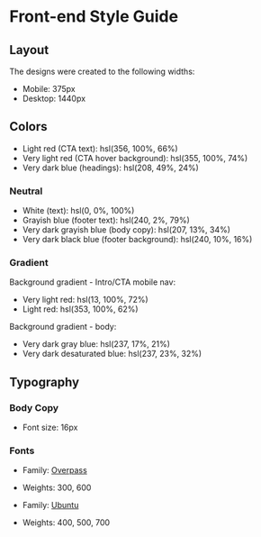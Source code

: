 # Front-end Style Guide

## Layout

The designs were created to the following widths:

- Mobile: 375px
- Desktop: 1440px

## Colors



- Light red (CTA text): hsl(356, 100%, 66%)
- Very light red (CTA hover background): hsl(355, 100%, 74%)
- Very dark blue (headings): hsl(208, 49%, 24%)

### Neutral

- White (text): hsl(0, 0%, 100%)
- Grayish blue (footer text): hsl(240, 2%, 79%)
- Very dark grayish blue (body copy): hsl(207, 13%, 34%)
- Very dark black blue (footer background): hsl(240, 10%, 16%)

### Gradient

Background gradient - Intro/CTA mobile nav:

- Very light red: hsl(13, 100%, 72%)
- Light red: hsl(353, 100%, 62%)

Background gradient - body:

- Very dark gray blue: hsl(237, 17%, 21%)
- Very dark desaturated blue: hsl(237, 23%, 32%)

## Typography

### Body Copy

- Font size: 16px

### Fonts

- Family: [Overpass](https://fonts.google.com/specimen/Overpass?preview.text_type=custom)
- Weights: 300, 600

- Family: [Ubuntu](https://fonts.google.com/specimen/Ubuntu?preview.text_type=custom)
- Weights: 400, 500, 700
